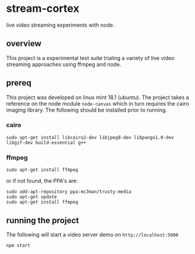 # stream-cortex

live video streaming experiments with node.

## overview

This project is a experimental test suite trialing a variety of live video streaming approaches using ffmpeg and node.

## prereq

This project was developed on linux mint 18.1 (ubuntu). The project takes a reference on the node module ```node-canvas``` which in turn requires the cairo imaging library. The following should be installed prior to running.

### cairo 
```
sudo apt-get install libcairo2-dev libjpeg8-dev libpango1.0-dev libgif-dev build-essential g++
```
### ffmpeg
```
sudo apt-get install ffmpeg  
```
or if not found, the PPA's are: 
```
sudo add-apt-repository ppa:mc3man/trusty-media
sudo apt-get update
sudo apt-get install ffmpeg
```
## running the project

The following will start a video server demo on ```http://localhost:5000```
```
npm start
```